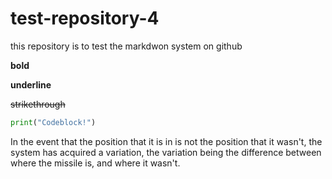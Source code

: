 # test-repository-4

this repository is to test the markdwon system on github


**bold**

__underline__

~~strikethrough~~

```py
print("Codeblock!")
```


In the event that the position that it is in is not the position that it wasn't, the system has acquired a variation, the variation being the difference between where the missile is, and where it wasn't.
